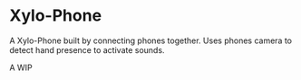 # Xylo-Phone
A Xylo-Phone built by connecting phones together. Uses phones camera to detect hand presence to activate sounds.

A WIP
